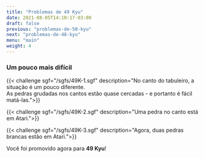 ```yaml
---
title: "Problemas de 49 Kyu"
date: 2021-08-05T14:10:17-03:00
draft: false
previous: "problemas-de-50-kyu"
next: "problemas-de-48-kyu"
menu: "main"
weight: 4
---
```


### Um pouco mais difícil

{{< challenge sgf="/sgfs/49K-1.sgf" description="No canto do tabuleiro, a situação é um pouco diferente.<br>As pedras grudadas nos cantos estão quase cercadas - e portanto é fácil matá-las.">}} 

{{< challenge sgf="/sgfs/49K-2.sgf" description="Uma pedra no canto está em Atari.">}}

{{< challenge sgf="/sgfs/49K-3.sgf" description="Agora, duas pedras brancas estão em Atari.">}}

Você foi promovido agora para **49 Kyu**!
